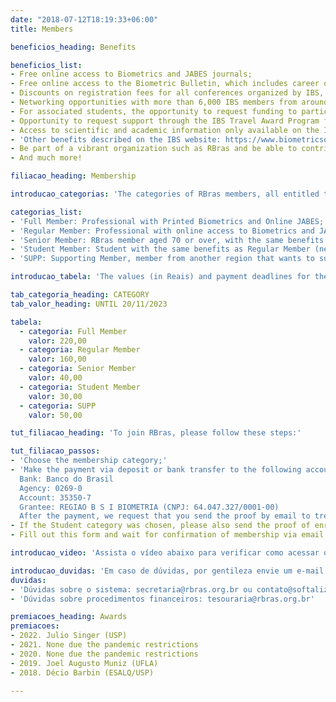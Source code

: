 ```yaml
---
date: "2018-07-12T18:19:33+06:00"
title: Members

beneficios_heading: Benefits

beneficios_list:
- Free online access to Biometrics and JABES journals;
- Free online access to the Biometric Bulletin, which includes career opportunities, listings of international conferences, and news from IBS regions and networks;
- Discounts on registration fees for all conferences organized by IBS, RBras, ABE, SPE, and all IBS regions and networks;
- Networking opportunities with more than 6,000 IBS members from around the world;
- For associated students, the opportunity to request funding to participate in RBras and IBS events;
- Opportunity to request support through the IBS Travel Award Program for participation in events organized by IBS, its regions and networks;
- Access to scientific and academic information only available on the IBS website, for members only;
- 'Other benefits described on the IBS website: https://www.biometricsociety.org/membership/member-benefits/;'
- Be part of a vibrant organization such as RBras and be able to contribute to society;
- And much more!

filiacao_heading: Membership

introducao_categorias: 'The categories of RBras members, all entitled to the benefits listed here, are:'

categorias_list:
- 'Full Member: Professional with Printed Biometrics and Online JABES;'
- 'Regular Member: Professional with online access to Biometrics and JABES;'
- 'Senior Member: RBras member aged 70 or over, with the same benefits as a Regular Member;'
- 'Student Member: Student with the same benefits as Regular Member (needs to present proof of enrolment in an academic degree);'
- 'SUPP: Supporting Member, member from another region that wants to support RBras.'

introducao_tabela: 'The values (in Reais) and payment deadlines for the 2022 Annuity are:'

tab_categoria_heading: CATEGORY
tab_valor_heading: UNTIL 20/11/2023

tabela:
  - categoria: Full Member
    valor: 220,00
  - categoria: Regular Member
    valor: 160,00
  - categoria: Senior Member
    valor: 40,00
  - categoria: Student Member
    valor: 30,00
  - categoria: SUPP
    valor: 50,00

tut_filiacao_heading: 'To join RBras, please follow these steps:'

tut_filiacao_passos:
- 'Choose the membership category;'
- 'Make the payment via deposit or bank transfer to the following account
  Bank: Banco do Brasil
  Agency: 0269-0
  Account: 35350-7
  Grantee: REGIAO B S I BIOMETRIA (CNPJ: 64.047.327/0001-00)
  After the payment, we request that you send the proof by email to treasuryarbras@gmail.com.'
- If the Student category was chosen, please also send the proof of enrollment in an academic degree to tesourariarbras@gmail.com, together with proof of payment;
- Fill out this form and wait for confirmation of membership via email.

introducao_video: 'Assista o vídeo abaixo para verificar como acessar o sistema e sua conta/login:'

introducao_duvidas: 'Em caso de dúvidas, por gentileza envie um e-mail para:'
duvidas:
- 'Dúvidas sobre o sistema: secretaria@rbras.org.br ou contato@softaliza.com.br'
- 'Dúvidas sobre procedimentos financeiros: tesouraria@rbras.org.br'

premiacoes_heading: Awards
premiacoes:
- 2022. Julio Singer (USP)
- 2021. None due the pandemic restrictions
- 2020. None due the pandemic restrictions
- 2019. Joel Augusto Muniz (UFLA)
- 2018. Décio Barbin (ESALQ/USP)

---
```

